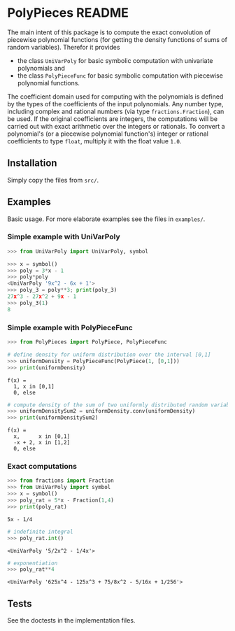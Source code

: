 # PolyPieces README

The main intent of this package is to compute the exact convolution of piecewise polynomial functions
(for getting the density functions of sums of random variables).
Therefor it provides 
* the class `UniVarPoly` for basic symbolic computation with univariate polynomials and 
* the class `PolyPieceFunc` for basic symbolic computation with piecewise polynomial functions.

The coefficient domain used for computing with the polynomials is defined by the types of the coefficients 
of the input polynomials. Any number type, including complex and rational numbers (via type `fractions.Fraction`), can be used.
If the original coefficients are integers, the computations will be carried out with exact arithmetic over the integers or rationals.
To convert a polynomial's (or a piecewise polynomial function's) integer or rational coefficients to type `float`, multiply it with the float value `1.0`.


## Installation

Simply copy the files from `src/`.


## Examples

Basic usage. For more elaborate examples see the files in `examples/`.

### Simple example with UniVarPoly
```python
>>> from UniVarPoly import UniVarPoly, symbol

>>> x = symbol()
>>> poly = 3*x - 1
>>> poly*poly
<UniVarPoly '9x^2 - 6x + 1'>
>>> poly_3 = poly**3; print(poly_3)
27x^3 - 27x^2 + 9x - 1
>>> poly_3(1)
8
```

### Simple example with PolyPieceFunc
```python
>>> from PolyPieces import PolyPiece, PolyPieceFunc

# define density for uniform distribution over the interval [0,1]
>>> uniformDensity = PolyPieceFunc(PolyPiece(1, [0,1]))
>>> print(uniformDensity)
```
```
f(x) =
  1, x in [0,1]
  0, else
```
```python
# compute density of the sum of two uniformly distributed random variables (by convolution)
>>> uniformDensitySum2 = uniformDensity.conv(uniformDensity)
>>> print(uniformDensitySum2)
```
```
f(x) =
  x,      x in [0,1]
  -x + 2, x in [1,2]
  0, else
```

### Exact computations
```python
>>> from fractions import Fraction
>>> from UniVarPoly import symbol
>>> x = symbol()
>>> poly_rat = 5*x - Fraction(1,4)
>>> print(poly_rat)
```
```
5x - 1/4
```
```python
# indefinite integral
>>> poly_rat.int()
```
```
<UniVarPoly '5/2x^2 - 1/4x'>
```
```python
# exponentiation
>>> poly_rat**4
```
```
<UniVarPoly '625x^4 - 125x^3 + 75/8x^2 - 5/16x + 1/256'>
```

## Tests
See the doctests in the implementation files.

